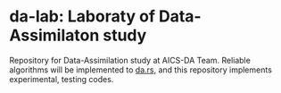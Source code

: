 da-lab: Laboraty of Data-Assimilaton study
====================================

Repository for Data-Assimilation study at AICS-DA Team.
Reliable algorithms will be implemented to [da.rs](https://github.com/termoshtt/da.rs), and this repository implements experimental, testing codes.
